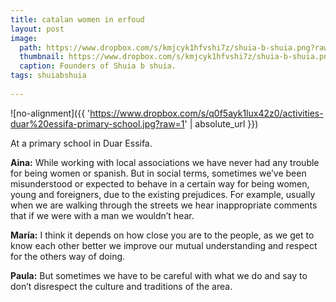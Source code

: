 ```yaml
---
title: catalan women in erfoud
layout: post
image:
  path: https://www.dropbox.com/s/kmjcyk1hfvshi7z/shuia-b-shuia.png?raw=1
  thumbnail: https://www.dropbox.com/s/kmjcyk1hfvshi7z/shuia-b-shuia.png?raw=1
  caption: Founders of Shuia b shuia. 
tags: shuiabshuia
    
---
```


![no-alignment]({{ 'https://www.dropbox.com/s/q0f5ayk1lux42z0/activities-duar%20essifa-primary-school.jpg?raw=1' | absolute_url }})
  <figcaption>At a primary school in Duar Essifa.</figcaption>

**Aina:** While working with local associations we have never had any trouble for being women or spanish. But in social terms, sometimes we’ve been misunderstood or expected to behave in a certain way for being women, young and foreigners, due to the existing prejudices. For example, usually when we are walking through the streets we hear inappropriate comments that if we were with a man we wouldn’t hear.

**María:** I think it depends on how close you are to the people, as we get to know each other better we improve our mutual understanding and respect for the others way of doing.

**Paula:** But sometimes we have to be careful with what we do and say to don’t disrespect the culture and traditions of the area.
